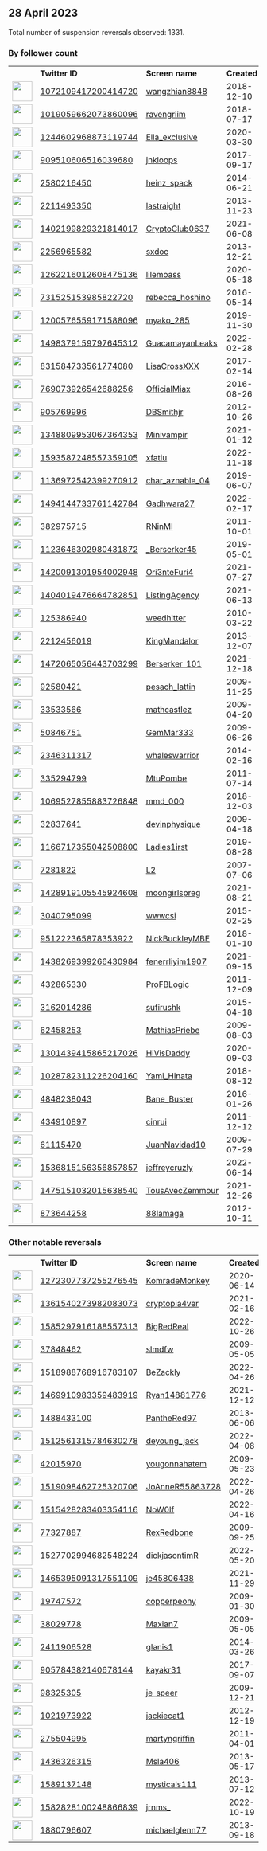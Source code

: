 
## 28 April 2023
Total number of suspension reversals observed: 1331.

### By follower count
<table><tr><th></th><th align="left">Twitter ID</th><th align="left">Screen name</th>
<th align="left">Created</th><th align="left">Status</th><th align="left">Suspended</th><th align="left">Followers</th>
<tr><td><a href="https://pbs.twimg.com/profile_images/1527433965824802816/PgXCsVL6_normal.jpg"><img src="https://pbs.twimg.com/profile_images/1527433965824802816/PgXCsVL6_normal.jpg" width="40px" height="40px" align="center"/></a></td><td><a href="https://twitter.com/intent/user?user_id=1072109417200414720">1072109417200414720</a></td><td><a href="https://twitter.com/wangzhian8848">wangzhian8848</a></td><td>2018-12-10</td><td align="center"></td><td>2023-04-24</td><td>782718</td></tr>
<tr><td><a href="https://pbs.twimg.com/profile_images/1479330070002999299/qzMi9p8f_normal.jpg"><img src="https://pbs.twimg.com/profile_images/1479330070002999299/qzMi9p8f_normal.jpg" width="40px" height="40px" align="center"/></a></td><td><a href="https://twitter.com/intent/user?user_id=1019059662073860096">1019059662073860096</a></td><td><a href="https://twitter.com/ravengriim">ravengriim</a></td><td>2018-07-17</td><td align="center"></td><td>2023-04-17</td><td>658736</td></tr>
<tr><td><a href="https://pbs.twimg.com/profile_images/1342473349310472194/9F0DHkUG_normal.jpg"><img src="https://pbs.twimg.com/profile_images/1342473349310472194/9F0DHkUG_normal.jpg" width="40px" height="40px" align="center"/></a></td><td><a href="https://twitter.com/intent/user?user_id=1244602968873119744">1244602968873119744</a></td><td><a href="https://twitter.com/Ella_exclusive">Ella_exclusive</a></td><td>2020-03-30</td><td align="center"></td><td>2023-02-16</td><td>614993</td></tr>
<tr><td><a href="https://pbs.twimg.com/profile_images/1646762091494211584/CvMa3aYL_normal.jpg"><img src="https://pbs.twimg.com/profile_images/1646762091494211584/CvMa3aYL_normal.jpg" width="40px" height="40px" align="center"/></a></td><td><a href="https://twitter.com/intent/user?user_id=909510606516039680">909510606516039680</a></td><td><a href="https://twitter.com/jnkloops">jnkloops</a></td><td>2017-09-17</td><td align="center"></td><td>2023-04-07</td><td>347631</td></tr>
<tr><td><a href="https://pbs.twimg.com/profile_images/1609292296117264391/SxUEMgsQ_normal.jpg"><img src="https://pbs.twimg.com/profile_images/1609292296117264391/SxUEMgsQ_normal.jpg" width="40px" height="40px" align="center"/></a></td><td><a href="https://twitter.com/intent/user?user_id=2580216450">2580216450</a></td><td><a href="https://twitter.com/heinz_spack">heinz_spack</a></td><td>2014-06-21</td><td align="center"></td><td>2023-04-22</td><td>299038</td></tr>
<tr><td><a href="https://pbs.twimg.com/profile_images/378800000782578566/b130cc318ed3c1fbf03d38c1ab580c65_normal.png"><img src="https://pbs.twimg.com/profile_images/378800000782578566/b130cc318ed3c1fbf03d38c1ab580c65_normal.png" width="40px" height="40px" align="center"/></a></td><td><a href="https://twitter.com/intent/user?user_id=2211493350">2211493350</a></td><td><a href="https://twitter.com/lastraight">lastraight</a></td><td>2013-11-23</td><td align="center"></td><td></td><td>212898</td></tr>
<tr><td><a href="https://pbs.twimg.com/profile_images/1651920117633089538/E2-7awwz_normal.jpg"><img src="https://pbs.twimg.com/profile_images/1651920117633089538/E2-7awwz_normal.jpg" width="40px" height="40px" align="center"/></a></td><td><a href="https://twitter.com/intent/user?user_id=1402199829321814017">1402199829321814017</a></td><td><a href="https://twitter.com/CryptoClub0637">CryptoClub0637</a></td><td>2021-06-08</td><td align="center"></td><td>2023-04-19</td><td>185956</td></tr>
<tr><td><a href="https://pbs.twimg.com/profile_images/1309204980327481353/V3QMaLzG_normal.jpg"><img src="https://pbs.twimg.com/profile_images/1309204980327481353/V3QMaLzG_normal.jpg" width="40px" height="40px" align="center"/></a></td><td><a href="https://twitter.com/intent/user?user_id=2256965582">2256965582</a></td><td><a href="https://twitter.com/sxdoc">sxdoc</a></td><td>2013-12-21</td><td align="center"></td><td></td><td>168666</td></tr>
<tr><td><a href="https://pbs.twimg.com/profile_images/1517514106512691200/-T9vRoIc_normal.jpg"><img src="https://pbs.twimg.com/profile_images/1517514106512691200/-T9vRoIc_normal.jpg" width="40px" height="40px" align="center"/></a></td><td><a href="https://twitter.com/intent/user?user_id=1262216012608475136">1262216012608475136</a></td><td><a href="https://twitter.com/lilemoass">lilemoass</a></td><td>2020-05-18</td><td align="center"></td><td>2022-10-12</td><td>156606</td></tr>
<tr><td><a href="https://pbs.twimg.com/profile_images/1576196403822469122/ZAMs7Ieu_normal.jpg"><img src="https://pbs.twimg.com/profile_images/1576196403822469122/ZAMs7Ieu_normal.jpg" width="40px" height="40px" align="center"/></a></td><td><a href="https://twitter.com/intent/user?user_id=731525153985822720">731525153985822720</a></td><td><a href="https://twitter.com/rebecca_hoshino">rebecca_hoshino</a></td><td>2016-05-14</td><td align="center"></td><td>2023-04-17</td><td>129281</td></tr>
<tr><td><a href="https://pbs.twimg.com/profile_images/1284299027064840192/fuCm-E-p_normal.jpg"><img src="https://pbs.twimg.com/profile_images/1284299027064840192/fuCm-E-p_normal.jpg" width="40px" height="40px" align="center"/></a></td><td><a href="https://twitter.com/intent/user?user_id=1200576559171588096">1200576559171588096</a></td><td><a href="https://twitter.com/myako_285">myako_285</a></td><td>2019-11-30</td><td align="center"></td><td>2023-01-19</td><td>111197</td></tr>
<tr><td><a href="https://pbs.twimg.com/profile_images/1581779889920827392/yXgHwIyI_normal.jpg"><img src="https://pbs.twimg.com/profile_images/1581779889920827392/yXgHwIyI_normal.jpg" width="40px" height="40px" align="center"/></a></td><td><a href="https://twitter.com/intent/user?user_id=1498379159797645312">1498379159797645312</a></td><td><a href="https://twitter.com/GuacamayanLeaks">GuacamayanLeaks</a></td><td>2022-02-28</td><td align="center"></td><td>2022-10-24</td><td>90049</td></tr>
<tr><td><a href="https://pbs.twimg.com/profile_images/960990849239744513/GVJqlckw_normal.jpg"><img src="https://pbs.twimg.com/profile_images/960990849239744513/GVJqlckw_normal.jpg" width="40px" height="40px" align="center"/></a></td><td><a href="https://twitter.com/intent/user?user_id=831584733561774080">831584733561774080</a></td><td><a href="https://twitter.com/LisaCrossXXX">LisaCrossXXX</a></td><td>2017-02-14</td><td align="center"></td><td>2022-12-23</td><td>74298</td></tr>
<tr><td><a href="https://pbs.twimg.com/profile_images/1421172753697316867/uVRq-19u_normal.jpg"><img src="https://pbs.twimg.com/profile_images/1421172753697316867/uVRq-19u_normal.jpg" width="40px" height="40px" align="center"/></a></td><td><a href="https://twitter.com/intent/user?user_id=769073926542688256">769073926542688256</a></td><td><a href="https://twitter.com/OfficialMiax">OfficialMiax</a></td><td>2016-08-26</td><td align="center"></td><td>2022-09-08</td><td>66676</td></tr>
<tr><td><a href="https://pbs.twimg.com/profile_images/1664311857853923328/i_9n5ZKr_normal.jpg"><img src="https://pbs.twimg.com/profile_images/1664311857853923328/i_9n5ZKr_normal.jpg" width="40px" height="40px" align="center"/></a></td><td><a href="https://twitter.com/intent/user?user_id=905769996">905769996</a></td><td><a href="https://twitter.com/DBSmithjr">DBSmithjr</a></td><td>2012-10-26</td><td align="center"></td><td>2023-04-20</td><td>61997</td></tr>
<tr><td><a href="https://pbs.twimg.com/profile_images/1631278225195237376/lbKpQrfJ_normal.jpg"><img src="https://pbs.twimg.com/profile_images/1631278225195237376/lbKpQrfJ_normal.jpg" width="40px" height="40px" align="center"/></a></td><td><a href="https://twitter.com/intent/user?user_id=1348809953067364353">1348809953067364353</a></td><td><a href="https://twitter.com/Minivampir">Minivampir</a></td><td>2021-01-12</td><td align="center"></td><td>2022-09-08</td><td>59147</td></tr>
<tr><td><a href="https://pbs.twimg.com/profile_images/1593587611066826752/ooUi1v6W_normal.jpg"><img src="https://pbs.twimg.com/profile_images/1593587611066826752/ooUi1v6W_normal.jpg" width="40px" height="40px" align="center"/></a></td><td><a href="https://twitter.com/intent/user?user_id=1593587248557359105">1593587248557359105</a></td><td><a href="https://twitter.com/xfatiu">xfatiu</a></td><td>2022-11-18</td><td align="center"></td><td>2023-01-19</td><td>48851</td></tr>
<tr><td><a href="https://pbs.twimg.com/profile_images/1515027140831739906/pvBPPoOS_normal.jpg"><img src="https://pbs.twimg.com/profile_images/1515027140831739906/pvBPPoOS_normal.jpg" width="40px" height="40px" align="center"/></a></td><td><a href="https://twitter.com/intent/user?user_id=1136972542399270912">1136972542399270912</a></td><td><a href="https://twitter.com/char_aznable_04">char_aznable_04</a></td><td>2019-06-07</td><td align="center"></td><td>2023-04-11</td><td>45525</td></tr>
<tr><td><a href="https://pbs.twimg.com/profile_images/1602667459211067393/VNXpVxM-_normal.jpg"><img src="https://pbs.twimg.com/profile_images/1602667459211067393/VNXpVxM-_normal.jpg" width="40px" height="40px" align="center"/></a></td><td><a href="https://twitter.com/intent/user?user_id=1494144733761142784">1494144733761142784</a></td><td><a href="https://twitter.com/Gadhwara27">Gadhwara27</a></td><td>2022-02-17</td><td align="center"></td><td>2023-04-14</td><td>41291</td></tr>
<tr><td><a href="https://pbs.twimg.com/profile_images/1651753937371029504/xrrYVR0i_normal.jpg"><img src="https://pbs.twimg.com/profile_images/1651753937371029504/xrrYVR0i_normal.jpg" width="40px" height="40px" align="center"/></a></td><td><a href="https://twitter.com/intent/user?user_id=382975715">382975715</a></td><td><a href="https://twitter.com/RNinMI">RNinMI</a></td><td>2011-10-01</td><td align="center"></td><td></td><td>38558</td></tr>
<tr><td><a href="https://pbs.twimg.com/profile_images/1652974647246192641/f7aR_sse_normal.jpg"><img src="https://pbs.twimg.com/profile_images/1652974647246192641/f7aR_sse_normal.jpg" width="40px" height="40px" align="center"/></a></td><td><a href="https://twitter.com/intent/user?user_id=1123646302980431872">1123646302980431872</a></td><td><a href="https://twitter.com/_Berserker45">_Berserker45</a></td><td>2019-05-01</td><td align="center"></td><td></td><td>36401</td></tr>
<tr><td><a href="https://pbs.twimg.com/profile_images/1658096248493056000/mRFRQTUq_normal.jpg"><img src="https://pbs.twimg.com/profile_images/1658096248493056000/mRFRQTUq_normal.jpg" width="40px" height="40px" align="center"/></a></td><td><a href="https://twitter.com/intent/user?user_id=1420091301954002948">1420091301954002948</a></td><td><a href="https://twitter.com/Ori3nteFuri4">Ori3nteFuri4</a></td><td>2021-07-27</td><td align="center"></td><td>2023-04-19</td><td>32767</td></tr>
<tr><td><a href="https://pbs.twimg.com/profile_images/1618097105477959680/m78WvoYh_normal.jpg"><img src="https://pbs.twimg.com/profile_images/1618097105477959680/m78WvoYh_normal.jpg" width="40px" height="40px" align="center"/></a></td><td><a href="https://twitter.com/intent/user?user_id=1404019476664782851">1404019476664782851</a></td><td><a href="https://twitter.com/ListingAgency">ListingAgency</a></td><td>2021-06-13</td><td align="center"></td><td>2023-04-06</td><td>30088</td></tr>
<tr><td><a href="https://pbs.twimg.com/profile_images/2073506598/oreyhrf_normal.gif"><img src="https://pbs.twimg.com/profile_images/2073506598/oreyhrf_normal.gif" width="40px" height="40px" align="center"/></a></td><td><a href="https://twitter.com/intent/user?user_id=125386940">125386940</a></td><td><a href="https://twitter.com/weedhitter">weedhitter</a></td><td>2010-03-22</td><td align="center"></td><td></td><td>29926</td></tr>
<tr><td><a href="https://pbs.twimg.com/profile_images/1641628205659598848/PkVmpCnL_normal.jpg"><img src="https://pbs.twimg.com/profile_images/1641628205659598848/PkVmpCnL_normal.jpg" width="40px" height="40px" align="center"/></a></td><td><a href="https://twitter.com/intent/user?user_id=2212456019">2212456019</a></td><td><a href="https://twitter.com/KingMandalor">KingMandalor</a></td><td>2013-12-07</td><td align="center"></td><td>2023-04-06</td><td>29243</td></tr>
<tr><td><a href="https://pbs.twimg.com/profile_images/1660073610269143042/fVCdkn23_normal.jpg"><img src="https://pbs.twimg.com/profile_images/1660073610269143042/fVCdkn23_normal.jpg" width="40px" height="40px" align="center"/></a></td><td><a href="https://twitter.com/intent/user?user_id=1472065056443703299">1472065056443703299</a></td><td><a href="https://twitter.com/Berserker_101">Berserker_101</a></td><td>2021-12-18</td><td align="center"></td><td>2023-04-08</td><td>28461</td></tr>
<tr><td><a href="https://pbs.twimg.com/profile_images/1651954208952942594/xU8DWQx7_normal.jpg"><img src="https://pbs.twimg.com/profile_images/1651954208952942594/xU8DWQx7_normal.jpg" width="40px" height="40px" align="center"/></a></td><td><a href="https://twitter.com/intent/user?user_id=92580421">92580421</a></td><td><a href="https://twitter.com/pesach_lattin">pesach_lattin</a></td><td>2009-11-25</td><td align="center"></td><td></td><td>28069</td></tr>
<tr><td><a href="https://pbs.twimg.com/profile_images/1642042525954330625/RDL1Nyya_normal.jpg"><img src="https://pbs.twimg.com/profile_images/1642042525954330625/RDL1Nyya_normal.jpg" width="40px" height="40px" align="center"/></a></td><td><a href="https://twitter.com/intent/user?user_id=33533566">33533566</a></td><td><a href="https://twitter.com/mathcastlez">mathcastlez</a></td><td>2009-04-20</td><td align="center"></td><td>2023-04-03</td><td>27357</td></tr>
<tr><td><a href="https://pbs.twimg.com/profile_images/1657121450522824723/NouyyZnR_normal.jpg"><img src="https://pbs.twimg.com/profile_images/1657121450522824723/NouyyZnR_normal.jpg" width="40px" height="40px" align="center"/></a></td><td><a href="https://twitter.com/intent/user?user_id=50846751">50846751</a></td><td><a href="https://twitter.com/GemMar333">GemMar333</a></td><td>2009-06-26</td><td align="center"></td><td></td><td>27249</td></tr>
<tr><td><a href="https://pbs.twimg.com/profile_images/1210253521775403009/81qS_PcD_normal.jpg"><img src="https://pbs.twimg.com/profile_images/1210253521775403009/81qS_PcD_normal.jpg" width="40px" height="40px" align="center"/></a></td><td><a href="https://twitter.com/intent/user?user_id=2346311317">2346311317</a></td><td><a href="https://twitter.com/whaleswarrior">whaleswarrior</a></td><td>2014-02-16</td><td align="center"></td><td></td><td>27235</td></tr>
<tr><td><a href="https://pbs.twimg.com/profile_images/1541800739634307073/1HJa7JRm_normal.jpg"><img src="https://pbs.twimg.com/profile_images/1541800739634307073/1HJa7JRm_normal.jpg" width="40px" height="40px" align="center"/></a></td><td><a href="https://twitter.com/intent/user?user_id=335294799">335294799</a></td><td><a href="https://twitter.com/MtuPombe">MtuPombe</a></td><td>2011-07-14</td><td align="center"></td><td>2023-04-26</td><td>26749</td></tr>
<tr><td><a href="https://pbs.twimg.com/profile_images/1647740743275134976/JQV-ZYSw_normal.jpg"><img src="https://pbs.twimg.com/profile_images/1647740743275134976/JQV-ZYSw_normal.jpg" width="40px" height="40px" align="center"/></a></td><td><a href="https://twitter.com/intent/user?user_id=1069527855883726848">1069527855883726848</a></td><td><a href="https://twitter.com/mmd_000">mmd_000</a></td><td>2018-12-03</td><td align="center"></td><td>2023-04-07</td><td>26419</td></tr>
<tr><td><a href="https://pbs.twimg.com/profile_images/1626271285105000448/OcOTE336_normal.jpg"><img src="https://pbs.twimg.com/profile_images/1626271285105000448/OcOTE336_normal.jpg" width="40px" height="40px" align="center"/></a></td><td><a href="https://twitter.com/intent/user?user_id=32837641">32837641</a></td><td><a href="https://twitter.com/devinphysique">devinphysique</a></td><td>2009-04-18</td><td align="center"></td><td>2022-12-02</td><td>25676</td></tr>
<tr><td><a href="https://pbs.twimg.com/profile_images/1175672486941396992/jK-MTw7n_normal.jpg"><img src="https://pbs.twimg.com/profile_images/1175672486941396992/jK-MTw7n_normal.jpg" width="40px" height="40px" align="center"/></a></td><td><a href="https://twitter.com/intent/user?user_id=1166717355042508800">1166717355042508800</a></td><td><a href="https://twitter.com/Ladies1irst">Ladies1irst</a></td><td>2019-08-28</td><td align="center"></td><td>2023-04-21</td><td>22941</td></tr>
<tr><td><a href="https://pbs.twimg.com/profile_images/1639075613872099331/TAESgAnr_normal.png"><img src="https://pbs.twimg.com/profile_images/1639075613872099331/TAESgAnr_normal.png" width="40px" height="40px" align="center"/></a></td><td><a href="https://twitter.com/intent/user?user_id=7281822">7281822</a></td><td><a href="https://twitter.com/L2">L2</a></td><td>2007-07-06</td><td align="center">🔒</td><td>2022-09-23</td><td>22863</td></tr>
<tr><td><a href="https://pbs.twimg.com/profile_images/1667832001045630976/UKNuiLbl_normal.jpg"><img src="https://pbs.twimg.com/profile_images/1667832001045630976/UKNuiLbl_normal.jpg" width="40px" height="40px" align="center"/></a></td><td><a href="https://twitter.com/intent/user?user_id=1428919105545924608">1428919105545924608</a></td><td><a href="https://twitter.com/moongirlspreg">moongirlspreg</a></td><td>2021-08-21</td><td align="center"></td><td>2023-04-17</td><td>22541</td></tr>
<tr><td><a href="https://pbs.twimg.com/profile_images/1601089358420811777/MDOPqJsv_normal.jpg"><img src="https://pbs.twimg.com/profile_images/1601089358420811777/MDOPqJsv_normal.jpg" width="40px" height="40px" align="center"/></a></td><td><a href="https://twitter.com/intent/user?user_id=3040795099">3040795099</a></td><td><a href="https://twitter.com/wwwcsi">wwwcsi</a></td><td>2015-02-25</td><td align="center">🚫</td><td>2023-01-19</td><td>22342</td></tr>
<tr><td><a href="https://pbs.twimg.com/profile_images/1561753364874104834/M-xdgfHC_normal.jpg"><img src="https://pbs.twimg.com/profile_images/1561753364874104834/M-xdgfHC_normal.jpg" width="40px" height="40px" align="center"/></a></td><td><a href="https://twitter.com/intent/user?user_id=951222365878353922">951222365878353922</a></td><td><a href="https://twitter.com/NickBuckleyMBE">NickBuckleyMBE</a></td><td>2018-01-10</td><td align="center"></td><td>2022-09-29</td><td>22322</td></tr>
<tr><td><a href="https://pbs.twimg.com/profile_images/1659858985908879363/MBpC9xtG_normal.jpg"><img src="https://pbs.twimg.com/profile_images/1659858985908879363/MBpC9xtG_normal.jpg" width="40px" height="40px" align="center"/></a></td><td><a href="https://twitter.com/intent/user?user_id=1438269399266430984">1438269399266430984</a></td><td><a href="https://twitter.com/fenerrliyim1907">fenerrliyim1907</a></td><td>2021-09-15</td><td align="center">👋</td><td>2023-04-19</td><td>20999</td></tr>
<tr><td><a href="https://pbs.twimg.com/profile_images/1645567195622121473/uXBh1Lvo_normal.jpg"><img src="https://pbs.twimg.com/profile_images/1645567195622121473/uXBh1Lvo_normal.jpg" width="40px" height="40px" align="center"/></a></td><td><a href="https://twitter.com/intent/user?user_id=432865330">432865330</a></td><td><a href="https://twitter.com/ProFBLogic">ProFBLogic</a></td><td>2011-12-09</td><td align="center"></td><td>2023-04-05</td><td>20952</td></tr>
<tr><td><a href="https://pbs.twimg.com/profile_images/794390861198991360/P-PxOrUm_normal.jpg"><img src="https://pbs.twimg.com/profile_images/794390861198991360/P-PxOrUm_normal.jpg" width="40px" height="40px" align="center"/></a></td><td><a href="https://twitter.com/intent/user?user_id=3162014286">3162014286</a></td><td><a href="https://twitter.com/sufirushk">sufirushk</a></td><td>2015-04-18</td><td align="center"></td><td></td><td>20748</td></tr>
<tr><td><a href="https://pbs.twimg.com/profile_images/1440237268728356867/ua9uyNmO_normal.jpg"><img src="https://pbs.twimg.com/profile_images/1440237268728356867/ua9uyNmO_normal.jpg" width="40px" height="40px" align="center"/></a></td><td><a href="https://twitter.com/intent/user?user_id=62458253">62458253</a></td><td><a href="https://twitter.com/MathiasPriebe">MathiasPriebe</a></td><td>2009-08-03</td><td align="center"></td><td>2023-04-23</td><td>20608</td></tr>
<tr><td><a href="https://pbs.twimg.com/profile_images/1600434691479314434/_MvCaKDC_normal.jpg"><img src="https://pbs.twimg.com/profile_images/1600434691479314434/_MvCaKDC_normal.jpg" width="40px" height="40px" align="center"/></a></td><td><a href="https://twitter.com/intent/user?user_id=1301439415865217026">1301439415865217026</a></td><td><a href="https://twitter.com/HiVisDaddy">HiVisDaddy</a></td><td>2020-09-03</td><td align="center"></td><td>2022-12-25</td><td>19886</td></tr>
<tr><td><a href="https://pbs.twimg.com/profile_images/1654843751221583872/ObcbP7qf_normal.jpg"><img src="https://pbs.twimg.com/profile_images/1654843751221583872/ObcbP7qf_normal.jpg" width="40px" height="40px" align="center"/></a></td><td><a href="https://twitter.com/intent/user?user_id=1028782311226204160">1028782311226204160</a></td><td><a href="https://twitter.com/Yami_Hinata">Yami_Hinata</a></td><td>2018-08-12</td><td align="center"></td><td>2022-12-02</td><td>18554</td></tr>
<tr><td><a href="https://pbs.twimg.com/profile_images/977638925249536012/TU18bRwi_normal.jpg"><img src="https://pbs.twimg.com/profile_images/977638925249536012/TU18bRwi_normal.jpg" width="40px" height="40px" align="center"/></a></td><td><a href="https://twitter.com/intent/user?user_id=4848238043">4848238043</a></td><td><a href="https://twitter.com/Bane_Buster">Bane_Buster</a></td><td>2016-01-26</td><td align="center"></td><td></td><td>18021</td></tr>
<tr><td><a href="https://pbs.twimg.com/profile_images/1659990878243438593/IRhr5QOL_normal.jpg"><img src="https://pbs.twimg.com/profile_images/1659990878243438593/IRhr5QOL_normal.jpg" width="40px" height="40px" align="center"/></a></td><td><a href="https://twitter.com/intent/user?user_id=434910897">434910897</a></td><td><a href="https://twitter.com/cinrui">cinrui</a></td><td>2011-12-12</td><td align="center"></td><td></td><td>16660</td></tr>
<tr><td><a href="https://pbs.twimg.com/profile_images/479499712416862208/Xgawh0UY_normal.jpeg"><img src="https://pbs.twimg.com/profile_images/479499712416862208/Xgawh0UY_normal.jpeg" width="40px" height="40px" align="center"/></a></td><td><a href="https://twitter.com/intent/user?user_id=61115470">61115470</a></td><td><a href="https://twitter.com/JuanNavidad10">JuanNavidad10</a></td><td>2009-07-29</td><td align="center"></td><td></td><td>16316</td></tr>
<tr><td><a href="https://pbs.twimg.com/profile_images/1659208697590190080/68K1lmrW_normal.jpg"><img src="https://pbs.twimg.com/profile_images/1659208697590190080/68K1lmrW_normal.jpg" width="40px" height="40px" align="center"/></a></td><td><a href="https://twitter.com/intent/user?user_id=1536815156356857857">1536815156356857857</a></td><td><a href="https://twitter.com/jeffreycruzly">jeffreycruzly</a></td><td>2022-06-14</td><td align="center"></td><td>2023-04-07</td><td>16076</td></tr>
<tr><td><a href="https://pbs.twimg.com/profile_images/1619367939211235329/ENMAtNHN_normal.jpg"><img src="https://pbs.twimg.com/profile_images/1619367939211235329/ENMAtNHN_normal.jpg" width="40px" height="40px" align="center"/></a></td><td><a href="https://twitter.com/intent/user?user_id=1475151032015638540">1475151032015638540</a></td><td><a href="https://twitter.com/TousAvecZemmour">TousAvecZemmour</a></td><td>2021-12-26</td><td align="center"></td><td>2023-04-25</td><td>16049</td></tr>
<tr><td><a href="https://pbs.twimg.com/profile_images/1351508944913641472/iFoI4_se_normal.jpg"><img src="https://pbs.twimg.com/profile_images/1351508944913641472/iFoI4_se_normal.jpg" width="40px" height="40px" align="center"/></a></td><td><a href="https://twitter.com/intent/user?user_id=873644258">873644258</a></td><td><a href="https://twitter.com/88lamaga">88lamaga</a></td><td>2012-10-11</td><td align="center"></td><td>2022-08-04</td><td>15126</td></tr>
</table>

### Other notable reversals
<table><tr><th></th><th align="left">Twitter ID</th><th align="left">Screen name</th>
<th align="left">Created</th><th align="left">Status</th><th align="left">Suspended</th><th align="left">Followers</th>
<tr><td><a href="https://pbs.twimg.com/profile_images/1395566727887343621/8iMHICnW_normal.jpg"><img src="https://pbs.twimg.com/profile_images/1395566727887343621/8iMHICnW_normal.jpg" width="40px" height="40px" align="center"/></a></td><td><a href="https://twitter.com/intent/user?user_id=1272307737255276545">1272307737255276545</a></td><td><a href="https://twitter.com/KomradeMonkey">KomradeMonkey</a></td><td>2020-06-14</td><td align="center"></td><td>2023-01-03</td><td>3302</td></tr>
<tr><td><a href="https://pbs.twimg.com/profile_images/1640779352727060483/b-ZBWqVn_normal.jpg"><img src="https://pbs.twimg.com/profile_images/1640779352727060483/b-ZBWqVn_normal.jpg" width="40px" height="40px" align="center"/></a></td><td><a href="https://twitter.com/intent/user?user_id=1361540273982083073">1361540273982083073</a></td><td><a href="https://twitter.com/cryptopia4ver">cryptopia4ver</a></td><td>2021-02-16</td><td align="center"></td><td>2023-04-23</td><td>572</td></tr>
<tr><td><a href="https://pbs.twimg.com/profile_images/1585706609686110208/ahMm4QE1_normal.jpg"><img src="https://pbs.twimg.com/profile_images/1585706609686110208/ahMm4QE1_normal.jpg" width="40px" height="40px" align="center"/></a></td><td><a href="https://twitter.com/intent/user?user_id=1585297916188557313">1585297916188557313</a></td><td><a href="https://twitter.com/BigRedReal">BigRedReal</a></td><td>2022-10-26</td><td align="center"></td><td>2023-04-23</td><td>249</td></tr>
<tr><td><a href="https://pbs.twimg.com/profile_images/1651258116133068802/GO8ohu0P_normal.jpg"><img src="https://pbs.twimg.com/profile_images/1651258116133068802/GO8ohu0P_normal.jpg" width="40px" height="40px" align="center"/></a></td><td><a href="https://twitter.com/intent/user?user_id=37848462">37848462</a></td><td><a href="https://twitter.com/slmdfw">slmdfw</a></td><td>2009-05-05</td><td align="center"></td><td>2023-04-18</td><td>49</td></tr>
<tr><td><a href="https://pbs.twimg.com/profile_images/1518989206407847937/IsL-a54B_normal.jpg"><img src="https://pbs.twimg.com/profile_images/1518989206407847937/IsL-a54B_normal.jpg" width="40px" height="40px" align="center"/></a></td><td><a href="https://twitter.com/intent/user?user_id=1518988768916783107">1518988768916783107</a></td><td><a href="https://twitter.com/BeZackly">BeZackly</a></td><td>2022-04-26</td><td align="center"></td><td>2022-12-22</td><td>3362</td></tr>
<tr><td><a href="https://abs.twimg.com/sticky/default_profile_images/default_profile_normal.png"><img src="https://abs.twimg.com/sticky/default_profile_images/default_profile_normal.png" width="40px" height="40px" align="center"/></a></td><td><a href="https://twitter.com/intent/user?user_id=1469910983359483919">1469910983359483919</a></td><td><a href="https://twitter.com/Ryan14881776">Ryan14881776</a></td><td>2021-12-12</td><td align="center">🔒</td><td>2023-04-25</td><td>0</td></tr>
<tr><td><a href="https://pbs.twimg.com/profile_images/1663298564951273472/Ae5hvTHQ_normal.jpg"><img src="https://pbs.twimg.com/profile_images/1663298564951273472/Ae5hvTHQ_normal.jpg" width="40px" height="40px" align="center"/></a></td><td><a href="https://twitter.com/intent/user?user_id=1488433100">1488433100</a></td><td><a href="https://twitter.com/PantheRed97">PantheRed97</a></td><td>2013-06-06</td><td align="center"></td><td>2022-12-30</td><td>300</td></tr>
<tr><td><a href="https://pbs.twimg.com/profile_images/1583137380697100291/Ep9IyWgv_normal.jpg"><img src="https://pbs.twimg.com/profile_images/1583137380697100291/Ep9IyWgv_normal.jpg" width="40px" height="40px" align="center"/></a></td><td><a href="https://twitter.com/intent/user?user_id=1512561315784630278">1512561315784630278</a></td><td><a href="https://twitter.com/deyoung_jack">deyoung_jack</a></td><td>2022-04-08</td><td align="center"></td><td>2023-04-18</td><td>4343</td></tr>
<tr><td><a href="https://pbs.twimg.com/profile_images/1619801334948970502/CA4lzEo2_normal.jpg"><img src="https://pbs.twimg.com/profile_images/1619801334948970502/CA4lzEo2_normal.jpg" width="40px" height="40px" align="center"/></a></td><td><a href="https://twitter.com/intent/user?user_id=42015970">42015970</a></td><td><a href="https://twitter.com/yougonnahatem">yougonnahatem</a></td><td>2009-05-23</td><td align="center"></td><td>2023-04-15</td><td>316</td></tr>
<tr><td><a href="https://pbs.twimg.com/profile_images/1659544949258604544/IknlpxBN_normal.jpg"><img src="https://pbs.twimg.com/profile_images/1659544949258604544/IknlpxBN_normal.jpg" width="40px" height="40px" align="center"/></a></td><td><a href="https://twitter.com/intent/user?user_id=1519098462725320706">1519098462725320706</a></td><td><a href="https://twitter.com/JoAnneR55863728">JoAnneR55863728</a></td><td>2022-04-26</td><td align="center"></td><td>2022-12-16</td><td>4535</td></tr>
<tr><td><a href="https://pbs.twimg.com/profile_images/1607982357511806976/mqjTnaP-_normal.jpg"><img src="https://pbs.twimg.com/profile_images/1607982357511806976/mqjTnaP-_normal.jpg" width="40px" height="40px" align="center"/></a></td><td><a href="https://twitter.com/intent/user?user_id=1515428283403354116">1515428283403354116</a></td><td><a href="https://twitter.com/NoW0lf">NoW0lf</a></td><td>2022-04-16</td><td align="center"></td><td>2023-04-27</td><td>1092</td></tr>
<tr><td><a href="https://pbs.twimg.com/profile_images/436234522/rexies_pictures_00111_normal.jpg"><img src="https://pbs.twimg.com/profile_images/436234522/rexies_pictures_00111_normal.jpg" width="40px" height="40px" align="center"/></a></td><td><a href="https://twitter.com/intent/user?user_id=77327887">77327887</a></td><td><a href="https://twitter.com/RexRedbone">RexRedbone</a></td><td>2009-09-25</td><td align="center">🔒</td><td>2023-04-27</td><td>578</td></tr>
<tr><td><a href="https://pbs.twimg.com/profile_images/1665021458085474308/eD1bzgUD_normal.jpg"><img src="https://pbs.twimg.com/profile_images/1665021458085474308/eD1bzgUD_normal.jpg" width="40px" height="40px" align="center"/></a></td><td><a href="https://twitter.com/intent/user?user_id=1527702994682548224">1527702994682548224</a></td><td><a href="https://twitter.com/dickjasontimR">dickjasontimR</a></td><td>2022-05-20</td><td align="center">🔒</td><td>2023-04-25</td><td>13</td></tr>
<tr><td><a href="https://pbs.twimg.com/profile_images/1468291314215112709/EEFWRos5_normal.jpg"><img src="https://pbs.twimg.com/profile_images/1468291314215112709/EEFWRos5_normal.jpg" width="40px" height="40px" align="center"/></a></td><td><a href="https://twitter.com/intent/user?user_id=1465395091317551109">1465395091317551109</a></td><td><a href="https://twitter.com/je45806438">je45806438</a></td><td>2021-11-29</td><td align="center"></td><td>2023-04-13</td><td>3842</td></tr>
<tr><td><a href="https://pbs.twimg.com/profile_images/1627821160753684487/jl4sXG8g_normal.jpg"><img src="https://pbs.twimg.com/profile_images/1627821160753684487/jl4sXG8g_normal.jpg" width="40px" height="40px" align="center"/></a></td><td><a href="https://twitter.com/intent/user?user_id=19747572">19747572</a></td><td><a href="https://twitter.com/copperpeony">copperpeony</a></td><td>2009-01-30</td><td align="center">🚫</td><td>2023-04-27</td><td>4187</td></tr>
<tr><td><a href="https://pbs.twimg.com/profile_images/1224185929/164548_1613670825249_1340649629_31618518_2294923_n_normal.jpg"><img src="https://pbs.twimg.com/profile_images/1224185929/164548_1613670825249_1340649629_31618518_2294923_n_normal.jpg" width="40px" height="40px" align="center"/></a></td><td><a href="https://twitter.com/intent/user?user_id=38029778">38029778</a></td><td><a href="https://twitter.com/Maxian7">Maxian7</a></td><td>2009-05-05</td><td align="center">🔒</td><td>2023-04-16</td><td>1</td></tr>
<tr><td><a href="https://pbs.twimg.com/profile_images/1329943349667631105/ftM0sJ_Q_normal.jpg"><img src="https://pbs.twimg.com/profile_images/1329943349667631105/ftM0sJ_Q_normal.jpg" width="40px" height="40px" align="center"/></a></td><td><a href="https://twitter.com/intent/user?user_id=2411906528">2411906528</a></td><td><a href="https://twitter.com/glanis1">glanis1</a></td><td>2014-03-26</td><td align="center"></td><td>2023-04-17</td><td>17</td></tr>
<tr><td><a href="https://pbs.twimg.com/profile_images/1619453985722667010/n4F_yjsP_normal.jpg"><img src="https://pbs.twimg.com/profile_images/1619453985722667010/n4F_yjsP_normal.jpg" width="40px" height="40px" align="center"/></a></td><td><a href="https://twitter.com/intent/user?user_id=905784382140678144">905784382140678144</a></td><td><a href="https://twitter.com/kayakr31">kayakr31</a></td><td>2017-09-07</td><td align="center"></td><td>2023-04-24</td><td>220</td></tr>
<tr><td><a href="https://abs.twimg.com/sticky/default_profile_images/default_profile_normal.png"><img src="https://abs.twimg.com/sticky/default_profile_images/default_profile_normal.png" width="40px" height="40px" align="center"/></a></td><td><a href="https://twitter.com/intent/user?user_id=98325305">98325305</a></td><td><a href="https://twitter.com/je_speer">je_speer</a></td><td>2009-12-21</td><td align="center"></td><td>2023-03-26</td><td>43</td></tr>
<tr><td><a href="https://pbs.twimg.com/profile_images/1642288170375995397/ehj9QAeO_normal.jpg"><img src="https://pbs.twimg.com/profile_images/1642288170375995397/ehj9QAeO_normal.jpg" width="40px" height="40px" align="center"/></a></td><td><a href="https://twitter.com/intent/user?user_id=1021973922">1021973922</a></td><td><a href="https://twitter.com/jackiecat1">jackiecat1</a></td><td>2012-12-19</td><td align="center"></td><td>2023-04-16</td><td>34</td></tr>
<tr><td><a href="https://pbs.twimg.com/profile_images/1645332063740985345/8ePVuaBK_normal.jpg"><img src="https://pbs.twimg.com/profile_images/1645332063740985345/8ePVuaBK_normal.jpg" width="40px" height="40px" align="center"/></a></td><td><a href="https://twitter.com/intent/user?user_id=275504995">275504995</a></td><td><a href="https://twitter.com/martyngriffin">martyngriffin</a></td><td>2011-04-01</td><td align="center">🔒</td><td>2023-04-08</td><td>387</td></tr>
<tr><td><a href="https://pbs.twimg.com/profile_images/3673153517/3f88f5a66d384ebe3e7cb538f4b0b2c9_normal.jpeg"><img src="https://pbs.twimg.com/profile_images/3673153517/3f88f5a66d384ebe3e7cb538f4b0b2c9_normal.jpeg" width="40px" height="40px" align="center"/></a></td><td><a href="https://twitter.com/intent/user?user_id=1436326315">1436326315</a></td><td><a href="https://twitter.com/Msla406">Msla406</a></td><td>2013-05-17</td><td align="center"></td><td>2023-04-17</td><td>1647</td></tr>
<tr><td><a href="https://pbs.twimg.com/profile_images/1063576779523125248/KYhG-tgH_normal.jpg"><img src="https://pbs.twimg.com/profile_images/1063576779523125248/KYhG-tgH_normal.jpg" width="40px" height="40px" align="center"/></a></td><td><a href="https://twitter.com/intent/user?user_id=1589137148">1589137148</a></td><td><a href="https://twitter.com/mysticals111">mysticals111</a></td><td>2013-07-12</td><td align="center"></td><td>2023-04-03</td><td>182</td></tr>
<tr><td><a href="https://pbs.twimg.com/profile_images/1658798094245408768/kJJ0WaSR_normal.jpg"><img src="https://pbs.twimg.com/profile_images/1658798094245408768/kJJ0WaSR_normal.jpg" width="40px" height="40px" align="center"/></a></td><td><a href="https://twitter.com/intent/user?user_id=1582828100248866839">1582828100248866839</a></td><td><a href="https://twitter.com/jrnms_">jrnms_</a></td><td>2022-10-19</td><td align="center"></td><td>2023-04-26</td><td>17</td></tr>
<tr><td><a href="https://pbs.twimg.com/profile_images/1260952326535294977/Jt3CLnq6_normal.jpg"><img src="https://pbs.twimg.com/profile_images/1260952326535294977/Jt3CLnq6_normal.jpg" width="40px" height="40px" align="center"/></a></td><td><a href="https://twitter.com/intent/user?user_id=1880796607">1880796607</a></td><td><a href="https://twitter.com/michaelglenn77">michaelglenn77</a></td><td>2013-09-18</td><td align="center"></td><td>2022-11-28</td><td>251</td></tr>
</table>
